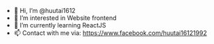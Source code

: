 - 👋 Hi, I’m @huutai1612
- 👀 I’m interested in Website frontend
- 🌱 I’m currently learning ReactJS
- 📫 Contact with me via: https://www.facebook.com/huutai16121992

<!---
huutai1612/huutai1612 is a ✨ special ✨ repository because its `README.md` (this file) appears on your GitHub profile.
You can click the Preview link to take a look at your changes.
--->
